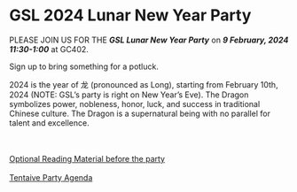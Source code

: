 # GSL 2024 Lunar New Year Party
PLEASE JOIN US FOR THE ***GSL Lunar New Year Party*** on ***9 February, 2024 11:30-1:00*** at GC402.   
    
Sign up to bring something for a potluck.

2024 is the year of 龙 (pronounced as Long), starting from February 10th, 2024 (NOTE: GSL’s party is right on New Year’s Eve). The Dragon symbolizes power, nobleness, honor, luck, and success in traditional Chinese culture. The Dragon is a supernatural being with no parallel for talent and excellence.


<br/><br/>
[Optional Reading Material before the party](https://docs.google.com/presentation/d/1FFU5KUS43Icl3BJNRjeHd9m27MCh94lidkhIoNl-8kA/edit#slide=id.g2aec714220d_0_109)
<br/><br/>
[Tentaive Party Agenda](https://docs.google.com/document/d/1pDa07tzxj-asaPtt83nAf40UWPmyHzQjqZEVOIivbB4/edit)
